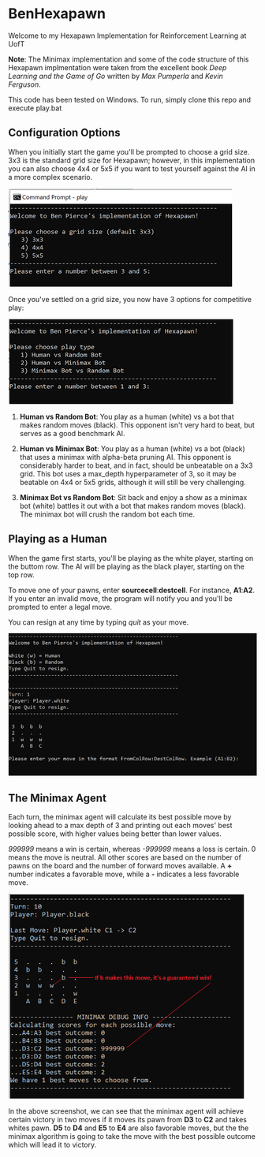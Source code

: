 # BenHexapawn
Welcome to my Hexapawn Implementation for Reinforcement Learning at UofT

**Note**: The Minimax implementation and some of the code structure of this Hexapawn implmentation were taken from the excellent book *Deep Learning and the Game of Go* written by *Max Pumperla* and *Kevin Ferguson*.

This code has been tested on Windows. To run, simply clone this repo and execute play.bat

## Configuration Options

When you initially start the game you'll be prompted to choose a grid size. 3x3 is the standard grid size for Hexapawn; however, in this implementation you can also choose 4x4 or 5x5 if you want to test yourself against the AI in a more complex scenario.

![Choosing Grid Size](img/screen1.png?raw=true "Choosing Grid Size")

Once you've settled on a grid size, you now have 3 options for competitive play:

![Completitive Play](img/screen2.png?raw=true "Competitive Play")

1. **Human vs Random Bot**: You play as a human (white) vs a bot that makes random moves (black). This opponent isn't very hard to beat, but serves as a good benchmark AI.

1. **Human vs Minimax Bot**: You play as a human (white) vs a bot (black) that uses a minimax with alpha-beta pruning AI. This opponent is considerably harder to beat, and in fact, should be unbeatable on a 3x3 grid. This bot uses a max_depth hyperparameter of 3, so it may be beatable on 4x4 or 5x5 grids, although it will still be very challenging.

1. **Minimax Bot vs Random Bot**: Sit back and enjoy a show as a minimax bot (white) battles it out with a bot that makes random moves (black). The minimax bot will crush the random bot each time.

## Playing as a Human

When the game first starts, you'll be playing as the white player, starting on the buttom row. The AI will be playing as the black player, starting on the top row.

To move one of your pawns, enter **sourcecell**:**destcell**. For instance, **A1**:**A2**. If you enter an invalid move, the program will notify you and you'll be prompted to enter a legal move.

You can resign at any time by typing *quit* as your move.

![How to Play](img/screen3.png?raw=true "How to Play")

## The Minimax Agent

Each turn, the minimax agent will calculate its best possible move by looking ahead to a max depth of 3 and printing out each moves' best possible score, with higher values being better than lower values. 

*999999* means a win is certain, whereas *-999999* means a loss is certain. 0 means the move is neutral. All other scores are based on the number of pawns on the board and the number of forward moves available. A **+** number indicates a favorable move, while a **-** indicates a less favorable move.

![Minimax Agent](img/screen4.png?raw=true "Minimax Agent")

In the above screenshot, we can see that the minimax agent will achieve certain victory in two moves if it moves its pawn from **D3** to **C2** and takes whites pawn. **D5** to **D4** and **E5** to **E4** are also favorable moves, but the the minimax algorithm is going to take the move with the best possible outcome which will lead it to victory.
